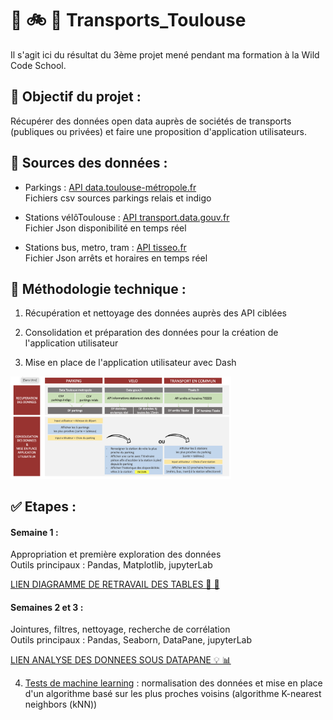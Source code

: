 # 🚌 🚲 🚗 Transports_Toulouse

Il s'agit ici du résultat du 3ème projet mené pendant ma formation à la Wild Code School.


## 🎯 Objectif du projet :

Récupérer des données open data auprès de sociétés de transports (publiques ou privées) et faire une proposition d'application utilisateurs. 


## 🔎 Sources des données :  

- Parkings : [API data.toulouse-métropole.fr](https://data.toulouse-metropole.fr/pages/accueil/)   
Fichiers csv sources parkings relais et indigo

- Stations vélôToulouse : [API transport.data.gouv.fr](https://transport.data.gouv.fr/)  
Fichier Json disponibilité en temps réel 

- Stations bus, metro, tram : [API tisseo.fr](https://api.tisseo.fr/)   
Fichier Json arrêts et horaires en temps réel 


## 📎 Méthodologie technique :

1) Récupération et nettoyage des données auprès des API ciblées

2) Consolidation et préparation des données pour la création de l'application utilisateur

3) Mise en place de l'application utilisateur avec Dash

<img src="https://github.com/CamilleMagnette/Transports_Toulouse/blob/main/images/etapes.png" width=70% height=70%>


## ✅ Etapes : 

#### Semaine 1 :  
Appropriation et première exploration des données     
Outils principaux : Pandas, Matplotlib, jupyterLab   

[LIEN DIAGRAMME DE RETRAVAIL DES TABLES 💪 🕺](https://drive.google.com/file/d/17TfOcP2BalAt5omnFj4_L5hGJK4bfPqt/view?usp=sharing)

#### Semaines 2 et 3 : 
Jointures, filtres, nettoyage, recherche de corrélation     
Outils principaux : Pandas, Seaborn, DataPane, jupyterLab

[LIEN ANALYSE DES DONNEES SOUS DATAPANE 💡 📊](https://cloud.datapane.com/reports/VkGQlN3/exploration-des-donn%C3%A9es/)



4) [Tests de machine learning](http://localhost:8891/lab/tree/Documents/FORMATION%20DATA%20ANALYST/COURS%20DATA%20ANALYST/PROJET%202/JUPITERLAB%20NOTEBOOKS/Projet%202%20-%20Machine%20learning%20TEST%20ACTEURS.ipynb) : normalisation des données et mise en place d'un algorithme basé sur les plus proches voisins (algorithme K-nearest neighbors (kNN))
